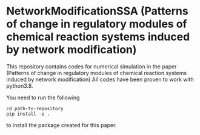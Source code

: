# NetworkModificationSSA (Patterns of change in regulatory modules of chemical reaction systems induced by network modification)
This repository contains codes for numerical simulation in the paper (Patterns of change in regulatory modules of chemical reaction systems induced by network modification)
All codes have been proven to work with python3.8.

You need to run the following 
```
cd path-to-repository
pip install -e . 
```
to install the package created for this paper.

